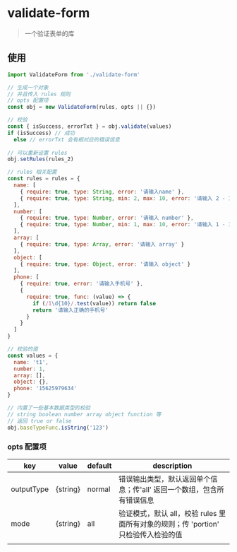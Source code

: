 # validate-form

> 一个验证表单的库

## 使用

```javascript
import ValidateForm from './validate-form'

// 生成一个对象
// 并且传入 rules 规则
// opts 配置项
const obj = new ValidateForm(rules, opts || {})

// 校验
const { isSuccess, errorTxt } = obj.validate(values)
if (isSuccess) // 成功
  else // errorTxt 会有相对应的错误信息
  
// 可以重新设置 rules
obj.setRules(rules_2)

// rules 相关配置
const rules = rules = {
  name: [
    { require: true, type: String, error: '请输入name' },
    { require: true, type: String, min: 2, max: 10, error: '请输入 2 - 10 长度的 name' }
  ],
  number: [
    { require: true, type: Number, error: '请输入 number' },
    { require: true, type: Number, min: 1, max: 10, error: '请输入 1 - 10 的 number' }
  ],
  array: [
    { require: true, type: Array, error: '请输入 array' }
  ],
  object: [
    { require: true, type: Object, error: '请输入 object' }
  ],
  phone: [
    { require: true, error: '请输入手机号' },
    {
      require: true, func: (value) => {
        if (/1\d{10}/.test(value)) return false
        return '请输入正确的手机号'
      }
    }
  ]
}

// 校验的值
const values = {
  name: 't1',
  number: 1,
  array: [],
  object: {},
  phone: '15625979634'
}

// 内置了一些基本数据类型的校验
// string boolean number array object function 等
// 返回 true or false
obj.baseTypeFunc.isString('123')
```





### opts 配置项

| key        |  value   | default | description                                                  |
| ---------- | :------: | ------- | ------------------------------------------------------------ |
| outputType | {string} | normal  | 错误输出类型，默认返回单个信息；传'all' 返回一个数组，包含所有错误信息 |
| mode       | {string} | all     | 验证模式，默认 all，校验 rules 里面所有对象的规则；传 'portion' 只检验传入检验的值 |
|            |          |         |                                                              |

